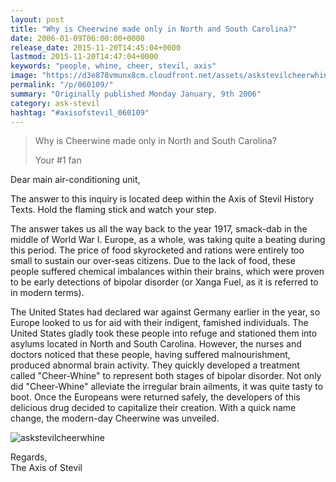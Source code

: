 ```yaml
---
layout: post
title: "Why is Cheerwine made only in North and South Carolina?"
date: 2006-01-09T06:00:00+0000
release_date: 2015-11-20T14:45:04+0000
lastmod: 2015-11-20T14:47:04+0000
keywords: "people, whine, cheer, stevil, axis"
image: "https://d3e878vmunx8cm.cloudfront.net/assets/askstevilcheerwhine.jpg"
permalink: "/p/060109/"
summary: "Originally published Monday January, 9th 2006"
category: ask-stevil
hashtag: "#axisofstevil_060109"
---
```


[p01]: https://d3e878vmunx8cm.cloudfront.net/assets/askstevilcheerwhine.jpg "askstevilcheerwhine"
> Why is Cheerwine made only in North and South Carolina?
> 
> Your #1 fan

Dear main air-conditioning unit,

The answer to this inquiry is located deep within the Axis of Stevil History Texts. Hold the flaming stick and watch your step.

The answer takes us all the way back to the year 1917, smack-dab in the middle of World War I. Europe, as a whole, was taking quite a beating during this period. The price of food skyrocketed and rations were entirely too small to sustain our over-seas citizens. Due to the lack of food, these people suffered chemical imbalances within their brains, which were proven to be early detections of bipolar disorder (or Xanga Fuel, as it is referred to in modern terms).

The United States had declared war against Germany earlier in the year, so Europe looked to us for aid with their indigent, famished individuals. The United States gladly took these people into refuge and stationed them into asylums located in North and South Carolina. However, the nurses and doctors noticed that these people, having suffered malnourishment, produced abnormal brain activity. They quickly developed a treatment called "Cheer-Whine" to represent both stages of bipolar disorder. Not only did "Cheer-Whine" alleviate the irregular brain ailments, it was quite tasty to boot. Once the Europeans were returned safely, the developers of this delicious drug decided to capitalize their creation. With a quick name change, the modern-day Cheerwine was unveiled.

![askstevilcheerwhine][p01]

Regards,  
The Axis of Stevil
